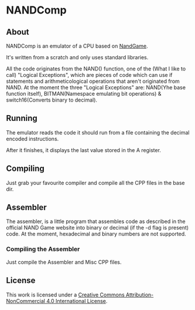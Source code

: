 # NANDComp
## About
NANDComp is an emulator of a CPU based on [NandGame](https://nandgame.com/).

It's written from a scratch and only uses standard libraries.

All the code originates from the NAND() function, one of the (What I like to call) "Logical Exceptions", which are pieces of code which can use if statements and arithmeticological operations that aren't originated from NAND.
At the moment the three "Logical Exceptions" are: NAND(Yhe base function itself), BITMAN(Namespace emulating bit operations) & switch16(Converts binary to decimal).

## Running
The emulator reads the code it should run from a file containing the decimal encoded instructions.

After it finishes, it displays the last value stored in the A register.

## Compiling
Just grab your favourite compiler and compile all the CPP files in the base dir.

## Assembler
The assembler, is a little program that assembles code as described in the official NAND Game website into binary or decimal (if the -d flag is present) code.
At the moment, hexadecimal and binary numbers are not supported.

### Compiling the Assembler
Just compile the Assembler and Misc CPP files.

## License
This work is licensed under a [Creative Commons Attribution-NonCommercial 4.0 International License](http://creativecommons.org/licenses/by-nc/4.0/).
